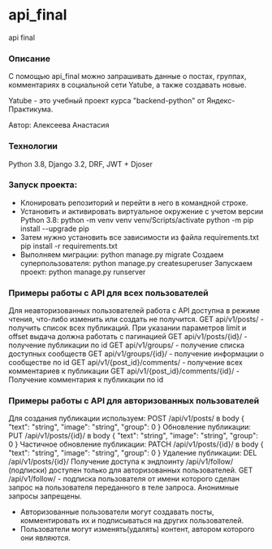 # api_final
api final
### Описание
С помощью api_final можно запрашивать данные о постах, группах, комментариях в социальной сети Yatube,
а также создавать новые.

Yatube - это учебный проект курса "backend-python" от Яндекс-Практикума.

Автор: Алексеева Анастасия
### Технологии
Python 3.8, Django 3.2, DRF, JWT + Djoser
### Запуск проекта:
- Клонировать репозиторий и перейти в него в командной строке.
- Установить и активировать виртуальное окружение c учетом версии Python 3.8:
python -m venv venv
venv/Scripts/activate
python -m pip install --upgrade pip
- Затем нужно установить все зависимости из файла requirements.txt
pip install -r requirements.txt
- Выполняем миграции:
python manage.py migrate
Создаем суперпользователя:
python manage.py createsuperuser
Запускаем проект:
python manage.py runserver
### Примеры работы с API для всех пользователей
Для неавторизованных пользователей работа с API доступна в режиме чтения,
что-либо изменить или создать не получится.
GET api/v1/posts/ - получить список всех публикаций.
При указании параметров limit и offset выдача должна работать с пагинацией
GET api/v1/posts/{id}/ - получение публикации по id
GET api/v1/groups/ - получение списка доступных сообществ
GET api/v1/groups/{id}/ - получение информации о сообществе по id
GET api/v1/{post_id}/comments/ - получение всех комментариев к публикации
GET api/v1/{post_id}/comments/{id}/ - Получение комментария к публикации по id
### Примеры работы с API для авторизованных пользователей
Для создания публикации используем:
POST /api/v1/posts/
в body
{
"text": "string",
"image": "string",
"group": 0
}
Обновление публикации:
PUT /api/v1/posts/{id}/
в body
{
"text": "string",
"image": "string",
"group": 0
}
Частичное обновление публикации:
PATCH /api/v1/posts/{id}/
в body
{
"text": "string",
"image": "string",
"group": 0
}
Удаление публикации:
DEL /api/v1/posts/{id}/
Получение доступа к эндпоинту /api/v1/follow/
(подписки) доступен только для авторизованных пользователей.
GET /api/v1/follow/ - подписка пользователя от имени которого сделан запрос
на пользователя переданного в теле запроса. Анонимные запросы запрещены.
- Авторизованные пользователи могут создавать посты,
комментировать их и подписываться на других пользователей.
- Пользователи могут изменять(удалять) контент, автором которого они являются.
